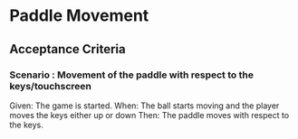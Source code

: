# Paddle Movement

## Acceptance Criteria

### Scenario : Movement of the paddle with respect to the keys/touchscreen

Given: The game is started.
When: The ball starts moving and the player moves the keys either up or down
Then: The paddle moves with respect to the keys.
